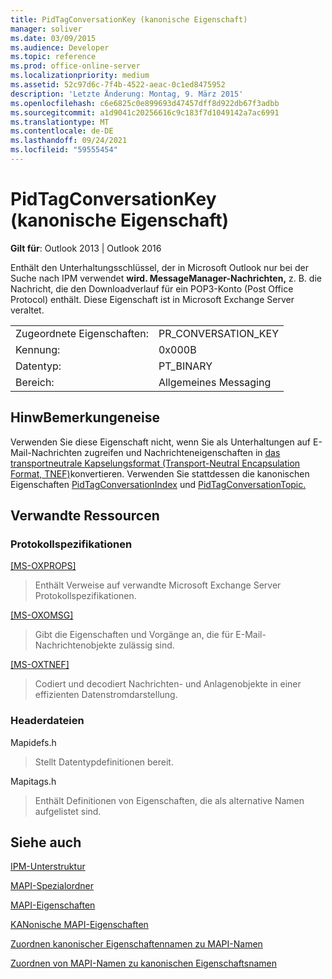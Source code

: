 ```yaml
---
title: PidTagConversationKey (kanonische Eigenschaft)
manager: soliver
ms.date: 03/09/2015
ms.audience: Developer
ms.topic: reference
ms.prod: office-online-server
ms.localizationpriority: medium
ms.assetid: 52c97d6c-7f4b-4522-aeac-0c1ed8475952
description: 'Letzte Änderung: Montag, 9. März 2015'
ms.openlocfilehash: c6e6825c0e899693d47457dff8d922db67f3adbb
ms.sourcegitcommit: a1d9041c20256616c9c183f7d1049142a7ac6991
ms.translationtype: MT
ms.contentlocale: de-DE
ms.lasthandoff: 09/24/2021
ms.locfileid: "59555454"
---
```

# <a name="pidtagconversationkey-canonical-property"></a>PidTagConversationKey (kanonische Eigenschaft)

  
  
**Gilt für**: Outlook 2013 | Outlook 2016 
  
Enthält den Unterhaltungsschlüssel, der in Microsoft Outlook nur bei der Suche nach IPM verwendet **wird. MessageManager-Nachrichten,** z. B. die Nachricht, die den Downloadverlauf für ein POP3-Konto (Post Office Protocol) enthält. Diese Eigenschaft ist in Microsoft Exchange Server veraltet. 
  
|||
|:-----|:-----|
|Zugeordnete Eigenschaften:  <br/> |PR_CONVERSATION_KEY  <br/> |
|Kennung:  <br/> |0x000B  <br/> |
|Datentyp:  <br/> |PT_BINARY  <br/> |
|Bereich:  <br/> |Allgemeines Messaging  <br/> |
   
## <a name="remarks"></a>HinwBemerkungeneise

Verwenden Sie diese Eigenschaft nicht, wenn Sie als Unterhaltungen auf E-Mail-Nachrichten zugreifen und Nachrichteneigenschaften in [das transportneutrale Kapselungsformat (Transport-Neutral Encapsulation Format, TNEF)](transport-neutral-encapsulation-format-tnef.md)konvertieren. Verwenden Sie stattdessen die kanonischen Eigenschaften [PidTagConversationIndex](pidtagconversationindex-canonical-property.md) und [PidTagConversationTopic.](pidtagconversationtopic-canonical-property.md) 
  
## <a name="related-resources"></a>Verwandte Ressourcen

### <a name="protocol-specifications"></a>Protokollspezifikationen

[[MS-OXPROPS]](https://msdn.microsoft.com/library/f6ab1613-aefe-447d-a49c-18217230b148%28Office.15%29.aspx)
  
> Enthält Verweise auf verwandte Microsoft Exchange Server Protokollspezifikationen.
    
[[MS-OXOMSG]](https://msdn.microsoft.com/library/daa9120f-f325-4afb-a738-28f91049ab3c%28Office.15%29.aspx)
  
> Gibt die Eigenschaften und Vorgänge an, die für E-Mail-Nachrichtenobjekte zulässig sind.
    
[[MS-OXTNEF]](https://msdn.microsoft.com/library/1f0544d7-30b7-4194-b58f-adc82f3763bb%28Office.15%29.aspx)
  
> Codiert und decodiert Nachrichten- und Anlagenobjekte in einer effizienten Datenstromdarstellung.
    
### <a name="header-files"></a>Headerdateien

Mapidefs.h
  
> Stellt Datentypdefinitionen bereit.
    
Mapitags.h
  
> Enthält Definitionen von Eigenschaften, die als alternative Namen aufgelistet sind.
    
## <a name="see-also"></a>Siehe auch



[IPM-Unterstruktur](ipm-subtree.md)
  
[MAPI-Spezialordner](mapi-special-folders.md)
  
[MAPI-Eigenschaften](mapi-properties.md)
  
[KANonische MAPI-Eigenschaften](mapi-canonical-properties.md)
  
[Zuordnen kanonischer Eigenschaftennamen zu MAPI-Namen](mapping-canonical-property-names-to-mapi-names.md)
  
[Zuordnen von MAPI-Namen zu kanonischen Eigenschaftsnamen](mapping-mapi-names-to-canonical-property-names.md)

